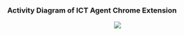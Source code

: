 ### Activity Diagram of ICT Agent Chrome Extension

<div style="text-align:center"><img src="activitydiag.png" /></div>
